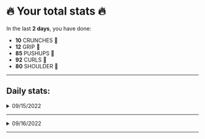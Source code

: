 # 🔥 Your total stats 🔥
In the last **2 days**, you have done:

- **10** CRUNCHES 💪
- **12** GRIP 💪
- **85** PUSHUPS 💪
- **92** CURLS 💪
- **80** SHOULDER 💪

---
## Daily stats:

<details>
<summary>09/15/2022</summary>

- **GRIP:** 12
- **PUSHUPS:** 60
- **CURLS:** 72
- **SHOULDER:** 60
</details>

---


<details>
<summary>09/16/2022</summary>

- **CRUNCHES:** 10
- **GRIP:** 0
- **PUSHUPS:** 25
- **CURLS:** 20
- **SHOULDER:** 20
</details>

---


